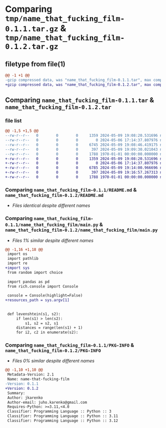 # Comparing `tmp/name_that_fucking_film-0.1.1.tar.gz` & `tmp/name_that_fucking_film-0.1.2.tar.gz`

## filetype from file(1)

```diff
@@ -1 +1 @@
-gzip compressed data, was "name_that_fucking_film-0.1.1.tar", max compression
+gzip compressed data, was "name_that_fucking_film-0.1.2.tar", max compression
```

## Comparing `name_that_fucking_film-0.1.1.tar` & `name_that_fucking_film-0.1.2.tar`

### file list

```diff
@@ -1,5 +1,5 @@
--rw-r--r--   0        0        0     1359 2024-05-09 19:08:20.531696 name_that_fucking_film-0.1.1/README.md
--rw-r--r--   0        0        0        0 2024-05-06 17:14:37.807976 name_that_fucking_film-0.1.1/name_that_fucking_film/__init__.py
--rw-r--r--   0        0        0     6745 2024-05-09 19:08:46.419175 name_that_fucking_film-0.1.1/name_that_fucking_film/main.py
--rw-r--r--   0        0        0      397 2024-05-09 19:09:30.021043 name_that_fucking_film-0.1.1/pyproject.toml
--rw-r--r--   0        0        0     1788 1970-01-01 00:00:00.000000 name_that_fucking_film-0.1.1/PKG-INFO
+-rw-r--r--   0        0        0     1359 2024-05-09 19:08:20.531696 name_that_fucking_film-0.1.2/README.md
+-rw-r--r--   0        0        0        0 2024-05-06 17:14:37.807976 name_that_fucking_film-0.1.2/name_that_fucking_film/__init__.py
+-rw-r--r--   0        0        0     6785 2024-05-09 19:14:00.966696 name_that_fucking_film-0.1.2/name_that_fucking_film/main.py
+-rw-r--r--   0        0        0      397 2024-05-09 19:16:57.267313 name_that_fucking_film-0.1.2/pyproject.toml
+-rw-r--r--   0        0        0     1788 1970-01-01 00:00:00.000000 name_that_fucking_film-0.1.2/PKG-INFO
```

### Comparing `name_that_fucking_film-0.1.1/README.md` & `name_that_fucking_film-0.1.2/README.md`

 * *Files identical despite different names*

### Comparing `name_that_fucking_film-0.1.1/name_that_fucking_film/main.py` & `name_that_fucking_film-0.1.2/name_that_fucking_film/main.py`

 * *Files 1% similar despite different names*

```diff
@@ -1,16 +1,18 @@
 import os
 import pathlib
 import re
+import sys
 from random import choice
 
 import pandas as pd
 from rich.console import Console
 
 console = Console(highlight=False)
+resources_path = sys.argv[1]
 
 
 def levenshtein(s1, s2):
     if len(s1) > len(s2):
         s1, s2 = s2, s1
     distances = range(len(s1) + 1)
     for i2, c2 in enumerate(s2):
```

### Comparing `name_that_fucking_film-0.1.1/PKG-INFO` & `name_that_fucking_film-0.1.2/PKG-INFO`

 * *Files 0% similar despite different names*

```diff
@@ -1,10 +1,10 @@
 Metadata-Version: 2.1
 Name: name-that-fucking-film
-Version: 0.1.1
+Version: 0.1.2
 Summary: 
 Author: jkarenko
 Author-email: juho.karenko@gmail.com
 Requires-Python: >=3.11,<4.0
 Classifier: Programming Language :: Python :: 3
 Classifier: Programming Language :: Python :: 3.11
 Classifier: Programming Language :: Python :: 3.12
```

